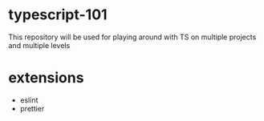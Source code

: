 # typescript-101
This repository will be used for playing around with TS on multiple projects and multiple levels

# extensions
* eslint
* prettier
